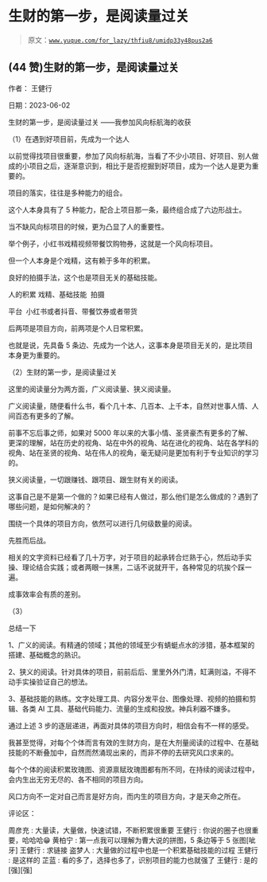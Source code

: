 # 生财的第一步，是阅读量过关

> 原文：[`www.yuque.com/for_lazy/thfiu8/umidp33y48pus2a6`](https://www.yuque.com/for_lazy/thfiu8/umidp33y48pus2a6)



## (44 赞)生财的第一步，是阅读量过关 

作者： 王健行 

日期：2023-06-02 

生财的第一步，是阅读量过关 ——我参加风向标航海的收获 

（1）在遇到好项目前，先成为一个达人 

以前觉得找项目很重要，参加了风向标航海，当看了不少小项目、好项目、别人做成的小项目之后，逐渐意识到，相比于是否挖掘到好项目，成为一个达人是更为重要的。 

项目的落实，往往是多种能力的组合。 

这个人本身具有了 5 种能力，配合上项目那一条，最终组合成了六边形战士。 

当不缺风向标项目的时候，更为凸显了人的重要性。 

举个例子，小红书戏精视频带餐饮购物券，这就是一个风向标项目。 

但一个人本身是个戏精，这有赖于多年的积累。 

良好的拍摄手法，这个也是项目无关的基础技能。 

人的积累 戏精、基础技能  拍摄 

平台  小红书或者抖音、带餐饮券或者带货 

后两项是项目方向，前两项是个人日常积累。 

也就是说，先具备 5 条边、先成为一个达人，这事本身是项目无关的，是比项目本身更为重要的。 

（2）生财的第一步，是阅读量过关 

这里的阅读量分为两方面，广义阅读量、狭义阅读量。 

广义阅读量，随便看什么书，看个几十本、几百本、上千本，自然对世事人情、人间百态有更多的了解。 

前事不忘后事之师，如果对 5000 年以来的大事小情、圣贤豪杰有更多的了解、更深的理解，站在历史的视角、站在中外的视角、站在进化的视角、站在各学科的视角、站在圣贤的视角、站在伟人的视角，毫无疑问是更加有利于专业知识的学习的。 

狭义阅读量，一切跟赚钱、跟项目、跟生财有关的阅读。 

这事自己是不是第一个做的？如果已经有人做过，那么他们是怎么做成的？遇到了哪些问题，是如何解决的？ 

围绕一个具体的项目方向，依然可以进行几何级数量的阅读。 

先胜而后战。 

相关的文字资料已经看了几十万字，对于项目的起承转合烂熟于心，然后动手实操、理论结合实践；或者两眼一抹黑，二话不说就开干，各种常见的坑挨个踩一遍。 

成事效率会有质的差别。 

（3） 

总结一下 

1、广义的阅读。有精通的领域；其他的领域至少有蜻蜓点水的涉猎，基本框架的搭建、基础概念的熟识。 

2、狭义的阅读。针对具体的项目，前前后后、里里外外门清，缸满则溢，不得不动手实操验证自己的想法。 

3、基础技能的熟练。文字处理工具、内容分发平台、图像处理、视频的拍摄和剪辑、各类 AI 工具、基础代码能力、流量的生成和投放。神兵利器不嫌多。 

通过上述 3 步的逐层递进，再面对具体的项目方向时，相信会有不一样的感受。 

我甚至觉得，对每个个体而言有效的生财方向，是在大剂量阅读的过程中、在基础技能的不断叠加中，自然而然涌现出来的，而非不停的去研究风口求来的。 

每个个体的阅读积累玫瑰图、资源禀赋玫瑰图都有所不同，在持续的阅读过程中，会内生出无穷无尽的、各不相同的项目方向。 

风口方向不一定对自己而言是好方向，而内生的项目方向，才是天命之所在。 

评论区： 

周彦充 : 大量读，大量做，快速试错，不断积累很重要 王健行 : 你说的圈子也很重要，哈哈哈😁 黄柏宁 : 第一点我可以理解为曹大说的拼图，5 条边等于 5 张图[呲牙] 王健行 : 求链接 盗梦人 : 大量做的过程中也是一个积累基础技能的过程 王健行 : 是这样的 芷蓝 : 看的多了，选择也多了，识别项目的能力也就强了 王健行 : 是的[强][强]